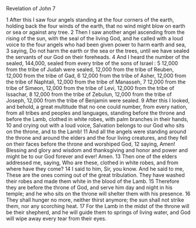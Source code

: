 Revelation of John 7

1	After this I saw four angels standing at the four corners of the earth, holding back the four winds of the earth, that no wind might blow on earth or sea or against any tree.
2	Then I saw another angel ascending from the rising of the sun, with the seal of the living God, and he called with a loud voice to the four angels who had been given power to harm earth and sea,
3	saying, Do not harm the earth or the sea or the trees, until we have sealed the servants of our God on their foreheads.
4	And I heard the number of the sealed, 144,000, sealed from every tribe of the sons of Israel :
5	12,000 from the tribe of Judah were sealed, 12,000 from the tribe of Reuben, 12,000 from the tribe of Gad,
6	12,000 from the tribe of Asher, 12,000 from the tribe of Naphtali, 12,000 from the tribe of Manasseh,
7	12,000 from the tribe of Simeon, 12,000 from the tribe of Levi, 12,000 from the tribe of Issachar,
8	12,000 from the tribe of Zebulun, 12,000 from the tribe of Joseph, 12,000 from the tribe of Benjamin were sealed.
9	After this I looked, and behold, a great multitude that no one could number, from every nation, from all tribes and peoples and languages, standing before the throne and before the Lamb, clothed in white robes, with palm branches in their hands,
10	and crying out with a loud voice, Salvation belongs to our God who sits on the throne, and to the Lamb!
11	And all the angels were standing around the throne and around the elders and the four living creatures, and they fell on their faces before the throne and worshiped God,
12	saying, Amen! Blessing and glory and wisdom and thanksgiving and honor and power and might be to our God forever and ever! Amen.
13	Then one of the elders addressed me, saying, Who are these, clothed in white robes, and from where have they come?
14	I said to him, Sir, you know. And he said to me, These are the ones coming out of the great tribulation. They have washed their robes and made them white in the blood of the Lamb.
15	Therefore they are before the throne of God, and serve him day and night in his temple; and he who sits on the throne will shelter them with his presence.
16	They shall hunger no more, neither thirst anymore; the sun shall not strike them, nor any scorching heat.
17	For the Lamb in the midst of the throne will be their shepherd, and he will guide them to springs of living water, and God will wipe away every tear from their eyes.

